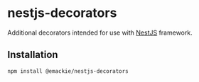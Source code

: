 # nestjs-decorators

Additional decorators intended for use with [NestJS](https://nestjs.com/) framework.

## Installation

```sh
npm install @emackie/nestjs-decorators
```
